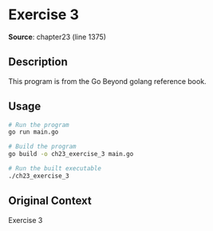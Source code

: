 # Exercise 3

**Source**: chapter23 (line 1375)

## Description

This program is from the Go Beyond golang reference book.

## Usage

```bash
# Run the program
go run main.go

# Build the program
go build -o ch23_exercise_3 main.go

# Run the built executable
./ch23_exercise_3
```

## Original Context

Exercise 3

